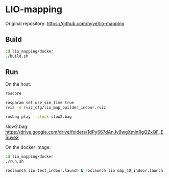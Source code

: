 # LIO-mapping

Original repository: https://github.com/hyye/lio-mapping


## Build
```bash
cd lio_mapping/docker
./build.sh
```

## Run

On the host:
```bash
roscore
```

```bash
rosparam set use_sim_time true
rviz -d rviz_cfg/lio_map_builder_indoor.rviz
```

```bash
rosbag play --clock slow2.bag
```

slow2.bag: https://drive.google.com/drive/folders/1dPy667dAnJy9wgXmlnRgQZxQF_ESuve3


On the docker image:
```bash
cd lio_mapping/docker
./run.sh

roslaunch lio test_indoor.launch & roslaunch lio map_4D_indoor.launch
```
